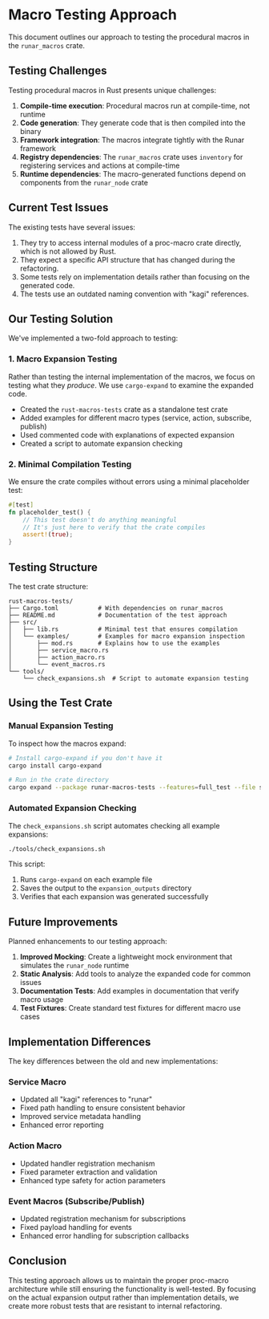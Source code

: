 # Macro Testing Approach

This document outlines our approach to testing the procedural macros in the `runar_macros` crate.

## Testing Challenges

Testing procedural macros in Rust presents unique challenges:

1. **Compile-time execution**: Procedural macros run at compile-time, not runtime
2. **Code generation**: They generate code that is then compiled into the binary
3. **Framework integration**: The macros integrate tightly with the Runar framework
4. **Registry dependencies**: The `runar_macros` crate uses `inventory` for registering services and actions at compile-time
5. **Runtime dependencies**: The macro-generated functions depend on components from the `runar_node` crate

## Current Test Issues

The existing tests have several issues:

1. They try to access internal modules of a proc-macro crate directly, which is not allowed by Rust.
2. They expect a specific API structure that has changed during the refactoring.
3. Some tests rely on implementation details rather than focusing on the generated code.
4. The tests use an outdated naming convention with "kagi" references.

## Our Testing Solution

We've implemented a two-fold approach to testing:

### 1. Macro Expansion Testing

Rather than testing the internal implementation of the macros, we focus on testing what they _produce_. We use `cargo-expand` to examine the expanded code.

- Created the `rust-macros-tests` crate as a standalone test crate
- Added examples for different macro types (service, action, subscribe, publish)
- Used commented code with explanations of expected expansion
- Created a script to automate expansion checking

### 2. Minimal Compilation Testing

We ensure the crate compiles without errors using a minimal placeholder test:

```rust
#[test]
fn placeholder_test() {
    // This test doesn't do anything meaningful
    // It's just here to verify that the crate compiles
    assert!(true);
}
```

## Testing Structure

The test crate structure:

```
rust-macros-tests/
├── Cargo.toml           # With dependencies on runar_macros
├── README.md            # Documentation of the test approach
├── src/
│   ├── lib.rs           # Minimal test that ensures compilation
│   └── examples/        # Examples for macro expansion inspection
│       ├── mod.rs       # Explains how to use the examples
│       ├── service_macro.rs
│       ├── action_macro.rs
│       └── event_macros.rs
└── tools/
    └── check_expansions.sh  # Script to automate expansion testing
```

## Using the Test Crate

### Manual Expansion Testing

To inspect how the macros expand:

```bash
# Install cargo-expand if you don't have it
cargo install cargo-expand

# Run in the crate directory
cargo expand --package runar-macros-tests --features=full_test --file src/examples/service_macro.rs
```

### Automated Expansion Checking

The `check_expansions.sh` script automates checking all example expansions:

```bash
./tools/check_expansions.sh
```

This script:
1. Runs `cargo-expand` on each example file
2. Saves the output to the `expansion_outputs` directory
3. Verifies that each expansion was generated successfully

## Future Improvements

Planned enhancements to our testing approach:

1. **Improved Mocking**: Create a lightweight mock environment that simulates the `runar_node` runtime
2. **Static Analysis**: Add tools to analyze the expanded code for common issues
3. **Documentation Tests**: Add examples in documentation that verify macro usage
4. **Test Fixtures**: Create standard test fixtures for different macro use cases

## Implementation Differences

The key differences between the old and new implementations:

### Service Macro

- Updated all "kagi" references to "runar"
- Fixed path handling to ensure consistent behavior
- Improved service metadata handling
- Enhanced error reporting

### Action Macro 

- Updated handler registration mechanism
- Fixed parameter extraction and validation
- Enhanced type safety for action parameters

### Event Macros (Subscribe/Publish)

- Updated registration mechanism for subscriptions
- Fixed payload handling for events
- Enhanced error handling for subscription callbacks

## Conclusion

This testing approach allows us to maintain the proper proc-macro architecture while still ensuring the functionality is well-tested. By focusing on the actual expansion output rather than implementation details, we create more robust tests that are resistant to internal refactoring. 
